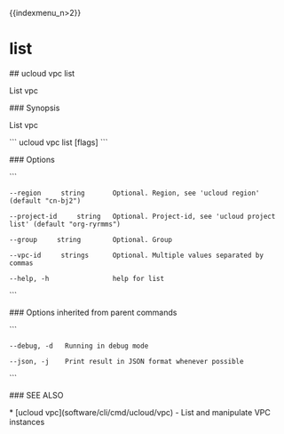 {{indexmenu_n>2}}

# list

\#\# ucloud vpc list

List vpc

\#\#\# Synopsis

List vpc

\`\`\` ucloud vpc list \[flags\] \`\`\`

\#\#\# Options

\`\`\`

``` 
--region     string       Optional. Region, see 'ucloud region' (default "cn-bj2") 
```

``` 
--project-id     string   Optional. Project-id, see 'ucloud project list' (default "org-ryrmms") 
```

``` 
--group     string        Optional. Group 
```

``` 
--vpc-id     strings      Optional. Multiple values separated by commas 
```

``` 
--help, -h                help for list 
```

\`\`\`

\#\#\# Options inherited from parent commands

\`\`\`

``` 
--debug, -d   Running in debug mode 
```

``` 
--json, -j    Print result in JSON format whenever possible 
```

\`\`\`

\#\#\# SEE ALSO

\* \[ucloud vpc\](software/cli/cmd/ucloud/vpc) - List and manipulate VPC
instances

